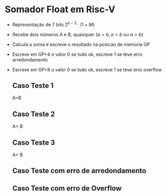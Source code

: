 # Somador Float em Risc-V

* Representação de 7 bits $2^{e-3} \cdot (1 + M)$
* Recebe dois números A e B, quaisquer ($a=b, a<b$ ou $a>b$)
* Calcula a soma e escreve o resultado na posicao de memoria GP
* Escreve em GP+4 o valor 0 se tudo ok, escreve 1 se teve erro arredondamento
* Escreve em GP+8 o valor 0 se tudo ok, escreve 1 se teve erro overflow

  ## Caso Teste 1

  A=B

  ## Caso Teste 2

  A> B

  ## Caso Teste 3

  A< B

  ## Caso Teste com erro de arredondamento

  ## Caso Teste com erro de Overflow
  
